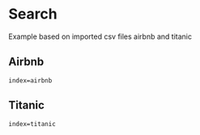 # Search

Example based on imported csv files airbnb and titanic

## Airbnb

`index=airbnb`

## Titanic

`index=titanic`
